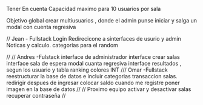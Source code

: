 Tener En cuenta
Capacidad maximo para 10 usuarios por sala

Objetivo global
crear multiusuarios , donde el admin punse iniciar y salga un modal con cuenta regresiva

//
Jean - Fullstack
Login Redirecicone a sinterfaces de usurio y admin
Noticas y calculo.
categorias para el random

//
//
Andres -Fulstack
interface de administrador
interface crear salas
interface sala de espera
modal cuanta regresiva
interface resultados , segun los usuario y tabla ranking
colores INT
///
Omar -Fullstack
reestructurar la base de datos e incluir categorias
transaccion salas.
redirigir despues de ingresar
colocar saldo cuando me registre
poner imagen en la base de datos
//
//
Proximo equipo
activar y desactivar salas
recuperar contraseña
//